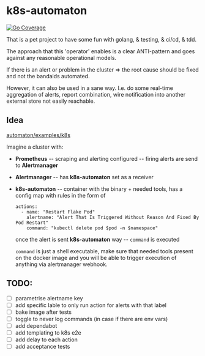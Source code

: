 # k8s-automaton

[![Go Coverage](https://github.com/Evedel/automaton/wiki/coverage.svg)](https://raw.githack.com/wiki/Evedel/automaton/coverage.html)

That is a pet project to have some fun with golang, & testing, & ci/cd, & tdd.

The approach that this 'operator' enables is a clear ANTI-pattern and goes against any reasonable operational models.

If there is an alert or problem in the cluster => the root cause should be fixed and not the bandaids automated.

However, it can also be used in a sane way. I.e. do some real-time aggregation of alerts, report combination, wire notification into another external store not easily reachable. 

## Idea
[automaton/examples/k8s](https://github.com/Evedel/automaton/tree/main/examples/k8s)

Imagine a cluster with:
 - **Prometheus** -- scraping and alerting configured -- firing alerts are send to **Alertmanager**
 - **Alertmanager** -- has **k8s-automaton** set as a receiver
 - **k8s-automaton** -- container with the binary + needed tools, has a config map with rules in the form of
    ```
    actions:
      - name: "Restart Flake Pod"
        alertname: "Alert That Is Triggered Without Reason And Fixed By Pod Restart"
        command: "kubectl delete pod $pod -n $namespace"
    ```
    once the alert is sent **k8s-automaton** way -- `command` is executed

    `command` is just a shell executable, make sure that needed tools present on the docker image and you will be able to trigger execution of anything via alertmanager webhook.

## TODO:
- [ ] parametrise alertname key
- [ ] add specific lable to only run action for alerts with that label
- [ ] bake image after tests
- [ ] toggle to never log commands (in case if there are env vars)
- [ ] add dependabot
- [ ] add templating to k8s e2e
- [ ] add delay to each action
- [ ] add acceptance tests
